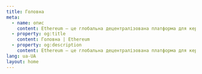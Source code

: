 ```yaml
---
title: Головна
meta:
  - name: опис
    content: Ethereum — це глобальна децентралізована платформа для керування грошима та новими типами програм. В Ethereum ви можете написати код, що керує грошима, і створювати програми, що доступні звідусіль.
  - property: og:title
    content: Головна | Ethereum
  - property: og:description
    content: Ethereum — це глобальна децентралізована платформа для керування грошима та новими типами програм. В Ethereum ви можете написати код, що керує грошима, і створювати програми, що доступні звідусіль.
lang: ua-UA
layout: home
---
```


<HomePage/>
